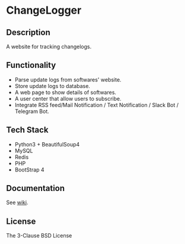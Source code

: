 # ChangeLogger
## Description

A website for tracking changelogs.

## Functionality

- Parse update logs from softwares' website.
- Store update logs to database.
- A web page to show details of softwares.
- A user center that allow users to subscribe.
- Integrate RSS feed/Mail Notification / Text Notification / Slack Bot / Telegram Bot.

## Tech Stack

- Python3 + BeautifulSoup4
- MySQL
- Redis
- PHP
- BootStrap 4

## Documentation

See [wiki](https://github.com/maoyuwang/ChangeLogger/wiki).

## License

The 3-Clause BSD License